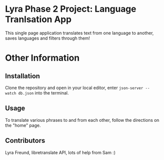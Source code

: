 # Lyra Phase 2 Project: Language Tranlsation App

This single page application translates text from one language to another, saves languages and filters through them!

# Other Information
## Installation
Clone the repository and open in your local editor, enter `json-server --watch db.json` into the terminal.

## Usage
To translate various phrases to and from each other, follow the directions on the "home" page.

## Contributors
Lyra Freund, libretranslate API, lots of help from Sam :)